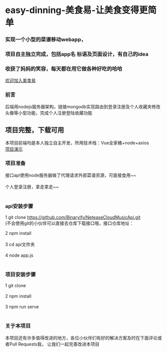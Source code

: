 # easy-dinning-美食易-让美食变得更简单

### 实现一个小型的菜谱移动webapp，<br/>
### 项目自主独立完成，包括app名 标语及页面设计，有自己的idea<br/>
### 收获了妈妈的笑容，每天都在用它做各种好吃的哈哈<br/>

[欢迎加入美食易](http://39.106.203.89/home)

### 前言
后端用nodejs服务器架构，链接mongodb实现路由到登录注册及个人收藏夹修改头像等小型功能，完成个人注册登陆收藏功能

## 项目完整，下载可用
本项目前端均是本人独立自主开发，所用技术栈：Vue全家桶+node+axios<br/>
[项目演示](http://39.106.203.89/home)

### 项目准备
接口api使用node服务器做了代理请求外部菜谱资源，可直接食用~~ <br/>
<br/>
个人登录注册，拿走拿走~~ <br/>
<br/>
### api安装步骤
 1 git clone https://github.com/Binaryify/NeteaseCloudMusicApi.git <br/>
   (不会使用git的小伙伴可以直接去仓库下载接口哦，接口仓库地址：   <br/>
    
 2 npm install <br/><br/>
 3 cd api文件夹 <br/><br/>
 4 node app.js <br/><br/>

### 项目安装步骤
 1 git clone <br/><br/>
 2 npm install <br/><br/>
 3 npm run serve <br/><br/>

### 关于本项目
本项目还有许多值得改进的地方，各位小伙伴们有好的解决方案及时在下面评论或者Pull Requests我， 让我们一起完善改进本项目

